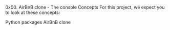 0x00. AirBnB clone - The console
Concepts
For this project, we expect you to look at these concepts:

Python packages
AirBnB clone
